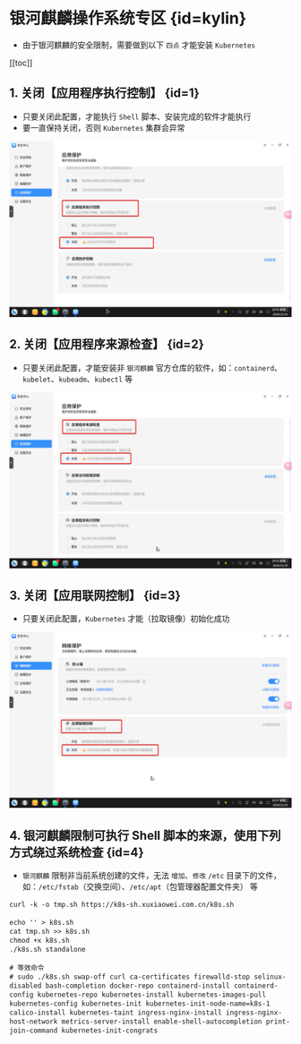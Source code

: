 # 银河麒麟操作系统专区 {id=kylin}

- 由于银河麒麟的安全限制，需要做到以下 `四点` 才能安装 `Kubernetes`

[[toc]]

## 1. 关闭【应用程序执行控制】 {id=1}

- 只要关闭此配置，才能执行 `Shell` 脚本、安装完成的软件才能执行
- 要一直保持关闭，否则 `Kubernetes` 集群会异常

![kylin-1.png](../static/kylin-1.png)

## 2. 关闭【应用程序来源检查】 {id=2}

- 只要关闭此配置，才能安装非 `银河麒麟` 官方仓库的软件，如：`containerd`、`kubelet`、`kubeadm`、`kubectl` 等

![kylin-2.png](../static/kylin-2.png)

## 3. 关闭【应用联网控制】 {id=3}

- 只要关闭此配置，`Kubernetes` 才能（拉取镜像）初始化成功

![kylin-3.png](../static/kylin-3.png)

## 4. 银河麒麟限制可执行 Shell 脚本的来源，使用下列方式绕过系统检查 {id=4}

- `银河麒麟` 限制非当前系统创建的文件，无法 `增加`、`修改` `/etc` 目录下的文件，如：`/etc/fstab`（交换空间）、`/etc/apt`（包管理器配置文件夹） 等

```shell
curl -k -o tmp.sh https://k8s-sh.xuxiaowei.com.cn/k8s.sh

echo '' > k8s.sh
cat tmp.sh >> k8s.sh
chmod +x k8s.sh
./k8s.sh standalone

# 等效命令
# sudo ./k8s.sh swap-off curl ca-certificates firewalld-stop selinux-disabled bash-completion docker-repo containerd-install containerd-config kubernetes-repo kubernetes-install kubernetes-images-pull kubernetes-config kubernetes-init kubernetes-init-node-name=k8s-1 calico-install kubernetes-taint ingress-nginx-install ingress-nginx-host-network metrics-server-install enable-shell-autocompletion print-join-command kubernetes-init-congrats
```
